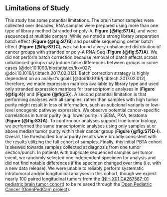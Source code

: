 ## Limitations of Study

<!-- We suggest that you divide your limitations section into three steps: (1) identify the study limitations; (2) explain how they impact your study in detail; and (3) propose a direction for future studies and present alternatives.-->


This study has some potential limitations.
The brain tumor samples were collected over decades, RNA samples were prepared using more than one type of library method (stranded or poly-A, **Figure {@fig:S7}A**), and were sequenced at multiple centers.
While we noted a strong library preparation batch effect (**Figure {@fig:S7}B**) and possible sequencing center batch effect (**Figure {@fig:S7}C**), we also found a very unbalanced distribution of cancer groups with stranded or poly-A RNA-Seq (**Figure {@fig:S7}A**).
We did not perform batch correction because removal of batch effects across unbalanced groups may induce false differences between groups in some cases [@doi:10.1093/biostatistics/kxv027; @doi:10.1016/j.tibtech.2017.02.012]. 
Batch correction strategy is highly dependent on an analyst’s goals [@doi:10.1016/j.tibtech.2017.02.012], therefore, we made expression matrices available by library type and used only stranded expression matrices for transcriptomic analyses in (**Figure {@fig:4}**) and (**Figure {@fig:5}**).
A second potential limitation is that performing analyses with all samples, rather than samples with high tumor purity might result in loss of information, such as subclonal variants or low-level oncogenic pathway expression.
We observe potential cancer-specific correlations in tumor purity (e.g. lower purity in SEGA, PXA, teratoma (**Figure {@fig:S3}A**).
To confirm our analyses support true tumor biology, we performed the same transcriptomic analyses using only samples at or above median tumor purity within their cancer group (**Figure {@fig:S7}D-I**).
Overall, the thresholded tumor purity results were broadly consistent with the results utilizing the full cohort of samples.
Finally, this initial PBTA cohort is skewed towards samples collected at diagnosis from one tumor section/punch.
In patients with duplicate sequenced samples per tumor event, we randomly selected one independent specimen for analysis and did not find notable differences if the specimen changed over time (i.e. with a new data release).
We were unable to reliably perform systematic intratumoral and/or longitudinal analyses in this cohort, though we expect nearly 100 paired longitudinal tumors from the ([NIH X01 CA267587-01 pediatric brain tumor cohort](https://commonfund.nih.gov/kidsfirst/2021X01projects#FY21_Resnick)) to be released through the [Open Pediatric Cancer (OpenPedCan) project](https://github.com/PediatricOpenTargets/OpenPedCan-analysis)).
